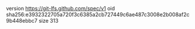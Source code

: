 version https://git-lfs.github.com/spec/v1
oid sha256:e3932322705a720f3c6385a2cb727449c6ae487c3008e2b008af2c9b448ebbc7
size 313
